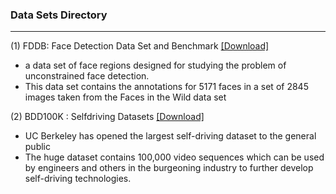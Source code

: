 

### Data Sets Directory

----------------------


(1) FDDB: Face Detection Data Set and Benchmark  [[Download]]()
 - a data set of face regions designed for studying the problem of unconstrained face detection.
 - This data set contains the annotations for 5171 faces in a set of 2845 images taken from the Faces in the Wild data set

(2) BDD100K : Selfdriving Datasets [[Download]](http://bdd-data.berkeley.edu/)
 - UC Berkeley has opened the largest self-driving dataset to the general public
 - The huge dataset contains 100,000 video sequences which can be used by engineers and others in the burgeoning industry to further develop self-driving technologies. 
 
 
